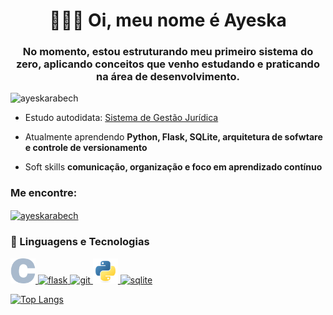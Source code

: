 <h1 align="center">👩🏻‍💻 Oi, meu nome é Ayeska</h1>
<h3 align="center">No momento, estou estruturando meu primeiro sistema do zero, aplicando conceitos que venho estudando e praticando na área de desenvolvimento. </h3>

<p align="left"> <img src="https://komarev.com/ghpvc/?username=ayeskarabech&label=Profile%20views&color=0e75b6&style=flat" alt="ayeskarabech" /> </p>

- Estudo autodidata: [Sistema de Gestão Jurídica](https://github.com/ayeskarabech/Sistema-de-Gestao-Juridica)

- Atualmente aprendendo **Python, Flask, SQLite, arquitetura de sofwtare e controle de versionamento**

- Soft skills **comunicação, organização e foco em aprendizado contínuo**


<h3 align="left">Me encontre:</h3>
<p align="left">
<a href="https://linkedin.com/in/ayeskarabech" target="blank"><img align="center" src="https://raw.githubusercontent.com/rahuldkjain/github-profile-readme-generator/master/src/images/icons/Social/linked-in-alt.svg" alt="ayeskarabech" height="30" width="40" /></a>
</p>

<h3 align="left">🤖 Linguagens e Tecnologias</h3>
<p align="left"> <a href="https://www.cprogramming.com/" target="_blank" rel="noreferrer"> <img src="https://raw.githubusercontent.com/devicons/devicon/master/icons/c/c-original.svg" alt="c" width="40" height="40"/> </a> <a href="https://flask.palletsprojects.com/" target="_blank" rel="noreferrer"> <img src="https://www.vectorlogo.zone/logos/pocoo_flask/pocoo_flask-icon.svg" alt="flask" width="40" height="40"/> </a> <a href="https://git-scm.com/" target="_blank" rel="noreferrer"> <img src="https://www.vectorlogo.zone/logos/git-scm/git-scm-icon.svg" alt="git" width="40" height="40"/> </a> <a href="https://www.python.org" target="_blank" rel="noreferrer"> <img src="https://raw.githubusercontent.com/devicons/devicon/master/icons/python/python-original.svg" alt="python" width="40" height="40"/> </a> <a href="https://www.sqlite.org/" target="_blank" rel="noreferrer"> <img src="https://www.vectorlogo.zone/logos/sqlite/sqlite-icon.svg" alt="sqlite" width="40" height="40"/> </a> </p>

[![Top Langs](https://github-readme-stats.vercel.app/api/top-langs/?username=ayeskarabech&layout=donut)](https://github.com/anuraghazra/github-readme-stats)
